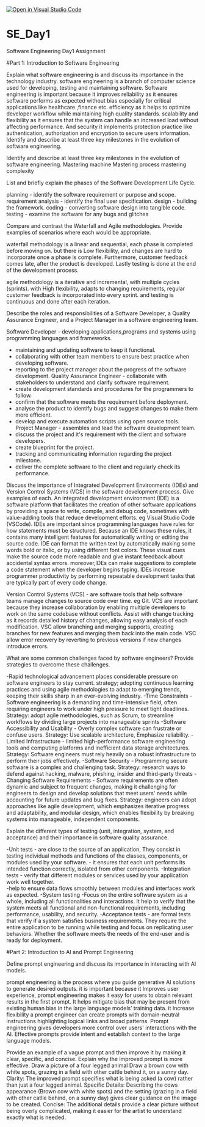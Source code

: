 [![Open in Visual Studio Code](https://classroom.github.com/assets/open-in-vscode-2e0aaae1b6195c2367325f4f02e2d04e9abb55f0b24a779b69b11b9e10269abc.svg)](https://classroom.github.com/online_ide?assignment_repo_id=18435472&assignment_repo_type=AssignmentRepo)
# SE_Day1
Software Engineering Day1 Assignment

#Part 1: Introduction to Software Engineering

Explain what software engineering is and discuss its importance in the technology industry.
software engineering is a branch of computer science used for developing, testing and maintaining software.
Software engineering is important because it improves reliability as it ensures software performs as expected without bias especially for critical applications like healthcare ,finance etc. efficiency as it helps to optimize developer workflow while maintaining high quality standards. scalability and flexibility as it ensures that the system can handle an increased load without affecting performance. And security it implements protection practice like authentication, authorization and encryption to secure users information. Identify and describe at least three key milestones in the evolution of software engineering.

Identify and describe at least three key milestones in the evolution of software engineering.
Mastering machine
Mastering process
mastering complexity

List and briefly explain the phases of the Software Development Life Cycle.

planning - identify the software requirement or purpose and scope.
requirement analysis - identify the final user specification. 
design - building the framework. 
coding - converting software design into tangible code.
testing - examine the software for any bugs and glitches 


Compare and contrast the Waterfall and Agile methodologies. Provide examples of scenarios where each would be appropriate.

waterfall methodology is a linear and sequential, each phase is completed before moving on. but there is Low flexibility, and changes are hard to incorporate once a phase is complete. Furthermore, customer feedback comes late, after the product is developed. Lastly testing is done at the end of the development process.

agile methodology is a iterative and incremental, with multiple cycles (sprints). with High flexibility, adapts to changing requirements, regular customer feedback is incorporated into every sprint. and testing is continuous and done after each iteration.

Describe the roles and responsibilities of a Software Developer, a Quality Assurance Engineer, and a Project Manager in a software engineering team.

Software Developer - developing applications,programs and systems using programming languages and frameworks.
 - maintaining and updating software to keep it functional. 
- collaborating with other team members to ensure best practice when developing software.
 - reporting to the project manager about the progress of the software development.
Quality Assurance Engineer - collaborate with stakeholders to understand and clarify software requirement.
 - create development standards and procedures for the programmers to follow.
 - confirm that the software meets the requirement before deployment. 
- analyse the product to identify bugs and suggest changes to make them more efficient. 
- develop and execute automation scripts using open source tools.
Project Manager - assembles and lead the software development team.
 - discuss the project and it's requirement with the client and software developers.
 - create blueprint for the project.
 - tracking and communicating information regarding the project milestone.
 - deliver the complete software to the client and regularly check its performance.

Discuss the importance of Integrated Development Environments (IDEs) and Version Control Systems (VCS) in the software development process. Give examples of each.
An integrated development environment (IDE) is a software platform that facilitates the creation of other software applications by providing a space to write, compile, and debug code, sometimes with value-adding tools that reduce development efforts. eg Visual Studio Code (VSCode). IDEs are important since programming languages have rules for how statements must be structured. Because an IDE knows these rules, it contains many intelligent features for automatically writing or editing the source code. IDE can format the written text by automatically making some words bold or italic, or by using different font colors. These visual cues make the source code more readable and give instant feedback about accidental syntax errors. moreover,IDEs can make suggestions to complete a code statement when the developer begins typing. IDEs increase programmer productivity by performing repeatable development tasks that are typically part of every code change. 

Version Control Systems (VCS) - are software tools that help software teams manage changes to source code over time. eg Git. VCS are important because they increase collaboration by enabling multiple developers to work on the same codebase without conflicts. Assist with change tracking as it records detailed history of changes, allowing easy analysis of each modification. VSC allow branching and merging supports, creating branches for new features and merging them back into the main code. VSC allow error recovery by reverting to previous versions if new changes introduce errors.

What are some common challenges faced by software engineers? Provide strategies to overcome these challenges.

-Rapid technological advancement places considerable pressure on software engineers to stay current.
strategy; adopting continuous learning practices and using agile methodologies to adapt to emerging trends, keeping their skills sharp in an ever-evolving industry.
-Time Constraints - Software engineering is a demanding and time-intensive field, often requiring engineers to work under high pressure to meet tight deadlines.
 Strategy: adopt agile methodologies, such as Scrum, to streamline workflows by dividing large projects into manageable sprints 
-Software Accessibility and Usability - Overly complex software can frustrate or confuse users. 
Strategy: Use scalable architecture, Emphasize reliability.
-Limited Infrastructure - limited high-performance software engineering tools and computing platforms and inefficient data storage architectures. 
 Strategy: Software engineers must rely heavily on a robust infrastructure to perform their jobs effectively.
 -Software Security - Programming secure software is a complex and challenging task. 
 Strategy: research ways to defend against hacking, malware, phishing, insider and third-party threats
-Changing Software Requirements - Software requirements are often dynamic and subject to frequent changes, making it challenging for engineers to design and develop solutions that meet users' needs while accounting for future updates and bug fixes. 
Strategy: engineers can adopt approaches like agile development, which emphasizes iterative progress and adaptability, and modular design, which enables flexibility by breaking systems into manageable, independent components.



Explain the different types of testing (unit, integration, system, and acceptance) and their importance in software quality assurance.

-Unit tests - are close to the source of an application, They consist in testing individual methods and functions of the classes, components, or modules used by your software. - it ensures that each unit performs its intended function correctly, isolated from other components.
-Integration tests - verify that different modules or services used by your application work well together.   
-help to ensure data flows smoothly between modules and interfaces work as expected.
-System testing -Focus on the entire software system as a whole, including all functionalities and interactions. It help to verify that the system meets all functional and non-functional requirements, including performance, usability, and security.
-Acceptance tests - are formal tests that verify if a system satisfies business requirements. They require the entire application to be running while testing and focus on replicating user behaviors. Whether the software meets the needs of the end-user and is ready for deployment.


#Part 2: Introduction to AI and Prompt Engineering


Define prompt engineering and discuss its importance in interacting with AI models.

prompt engineering  is the process where you guide generative AI solutions to generate desired outputs. it is important because it Improves user experience, prompt engineering makes it easy for users to obtain relevant results in the first prompt. It helps mitigate bias that may be present from existing human bias in the large language models’ training data. it Increase flexibility a prompt engineer can create prompts with domain-neutral instructions highlighting logical links and broad patterns. Prompt engineering gives developers more control over users' interactions with the AI. Effective prompts provide intent and establish context to the large language models. 

Provide an example of a vague prompt and then improve it by making it clear, specific, and concise. Explain why the improved prompt is more effective.
Draw a picture of a four legged animal
Draw a  brown cow with white spots, grazing in a field with other cattle behind it, on a sunny day.
Clarity: The improved prompt specifies what is being asked (a cow) rather than just a four legged animal.
Specific Details: Describing the cows appearance (Brown cow with white spots) and the setting (grazing in a field with other catlle behind, on a sunny day) gives clear guidance on the image to be created.
Concise: The additional details provide a clear picture without being overly complicated, making it easier for the artist to understand exactly what is needed.

